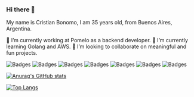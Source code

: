 ### Hi there 👋

<!--
**bonomocristian/bonomocristian** is a ✨ _special_ ✨ repository because its `README.md` (this file) appears on your GitHub profile.

Here are some ideas to get you started:

- 🔭 I’m currently working on ...
- 🌱 I’m currently learning ...
- 👯 I’m looking to collaborate on ...
- 🤔 I’m looking for help with ...
- 💬 Ask me about ...
- 📫 How to reach me: ...
- 😄 Pronouns: ...
- ⚡ Fun fact: ...
-->

My name is Cristian Bonomo, I am 35 years old, from Buenos Aires, Argentina.

🔭 I’m currently working at Pomelo as a backend developer.
🌱 I’m currently learning Golang and AWS.
👯 I’m looking to collaborate on meaningful and fun projects.


![Badges](https://img.shields.io/badge/%20-HTML5-lightgrey?logo=html5) ![Badges](https://img.shields.io/badge/%20-CSS-lightgrey?logo=css3) ![Badges](https://img.shields.io/badge/%20-Javascript-lightgrey?logo=javascript) ![Badges](https://img.shields.io/badge/%20-React-lightgrey?logo=react)  ![Badges](https://img.shields.io/badge/%20-C%23-lightgrey?logo=dotnet)
![Badges](https://img.shields.io/badge/%20-NodeJS-green) ![Badges](https://img.shields.io/badge/%20-MongoDB-lightgrey?logo=mongodb)

[![Anurag's GitHub stats](https://github-readme-stats.vercel.app/api?username=bonomocristian&show_icons=true)](https://github.com/anuraghazra/github-readme-stats)

[![Top Langs](https://github-readme-stats.vercel.app/api/top-langs/?username=bonomocristian&layout=compact)](https://github.com/anuraghazra/github-readme-stats)
